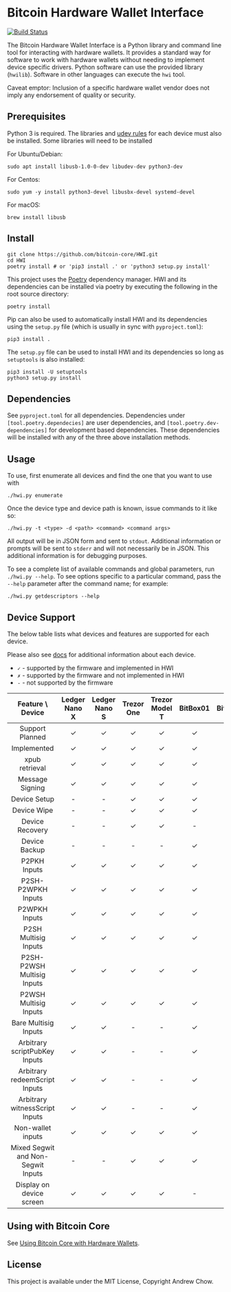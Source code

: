 # Bitcoin Hardware Wallet Interface

[![Build Status](https://api.cirrus-ci.com/github/bitcoin-core/HWI.svg)](https://cirrus-ci.com/github/bitcoin-core/HWI)

The Bitcoin Hardware Wallet Interface is a Python library and command line tool for interacting with hardware wallets.
It provides a standard way for software to work with hardware wallets without needing to implement device specific drivers.
Python software can use the provided library (`hwilib`). Software in other languages can execute the `hwi` tool.

Caveat emptor: Inclusion of a specific hardware wallet vendor does not imply any endorsement of quality or security.

## Prerequisites

Python 3 is required. The libraries and [udev rules](hwilib/udev/README.md) for each device must also be installed. Some libraries will need to be installed

For Ubuntu/Debian:
```
sudo apt install libusb-1.0-0-dev libudev-dev python3-dev
```

For Centos:
```
sudo yum -y install python3-devel libusbx-devel systemd-devel
```

For macOS:
```
brew install libusb
```

## Install

```
git clone https://github.com/bitcoin-core/HWI.git
cd HWI
poetry install # or 'pip3 install .' or 'python3 setup.py install'
```

This project uses the [Poetry](https://github.com/sdispater/poetry) dependency manager. HWI and its dependencies can be installed via poetry by executing the following in the root source directory:

```
poetry install
```

Pip can also be used to automatically install HWI and its dependencies using the `setup.py` file (which is usually in sync with `pyproject.toml`):

```
pip3 install .
```

The `setup.py` file can be used to install HWI and its dependencies so long as `setuptools` is also installed:

```
pip3 install -U setuptools
python3 setup.py install
```

## Dependencies

See `pyproject.toml` for all dependencies. Dependencies under `[tool.poetry.dependecies]` are user dependencies, and `[tool.poetry.dev-dependencies]` for development based dependencies. These dependencies will be installed with any of the three above installation methods.

## Usage

To use, first enumerate all devices and find the one that you want to use with

```
./hwi.py enumerate
```

Once the device type and device path is known, issue commands to it like so:

```
./hwi.py -t <type> -d <path> <command> <command args>
```

All output will be in JSON form and sent to `stdout`.
Additional information or prompts will be sent to `stderr` and will not necessarily be in JSON.
This additional information is for debugging purposes.

To see a complete list of available commands and global parameters, run
`./hwi.py --help`.  To see options specific to a particular command,
pass the `--help` parameter after the command name; for example:

```
./hwi.py getdescriptors --help
```

## Device Support

The below table lists what devices and features are supported for each device.

Please also see [docs](docs/) for additional information about each device.

* `✓` - supported by the firmware and implemented in HWI
* `✗` - supported by the firmware and not implemented in HWI
* `-` - not supported by the firmware

| Feature \ Device | Ledger Nano X | Ledger Nano S | Trezor One | Trezor Model T | BitBox01 | BitBox02 | KeepKey | Coldcard |
|:---:|:---:|:---:|:---:|:---:|:---:|:---:|:---:|:---:|
| Support Planned | ✓ | ✓ | ✓ | ✓ | ✓ | ✓ | ✓ | ✓ |
| Implemented | ✓ | ✓ | ✓ | ✓ | ✓ | ✓ | ✓ | ✓ |
| xpub retrieval | ✓ | ✓ | ✓ | ✓ | ✓ | ✓ | ✓ | ✓ |
| Message Signing | ✓ | ✓ | ✓ | ✓ | ✓ | - | ✓ | ✓ |
| Device Setup | - | - | ✓ | ✓ | ✓ | ✓ | ✓ | - |
| Device Wipe | - | - | ✓ | ✓ | ✓ | ✓ | ✓ | - |
| Device Recovery | - | - | ✓ | ✓ | - | ✓ | ✓ | - |
| Device Backup | - | - | - | - | ✓ | ✓ | - | ✓ |
| P2PKH Inputs | ✓ | ✓ | ✓ | ✓ | ✓ | - | ✓ | ✓ |
| P2SH-P2WPKH Inputs | ✓ | ✓ | ✓ | ✓ | ✓ | ✓ | ✓ | ✓ |
| P2WPKH Inputs | ✓ | ✓ | ✓ | ✓ | ✓ | ✓ | ✓ | ✓ |
| P2SH Multisig Inputs | ✓ | ✓ | ✓ | ✓ | ✓ | ✓ | ✓ | ✓ |
| P2SH-P2WSH Multisig Inputs | ✓ | ✓ | ✓ | ✓ | ✓ | ✓ | ✓ | ✓ |
| P2WSH Multisig Inputs | ✓ | ✓ | ✓ | ✓ | ✓ | ✓ | ✓ | ✓ |
| Bare Multisig Inputs | ✓ | ✓ | - | - | ✓ | - | - | - |
| Arbitrary scriptPubKey Inputs | ✓ | ✓ | - | - | ✓ | - | - | - |
| Arbitrary redeemScript Inputs | ✓ | ✓ | - | - | ✓ | - | - | - |
| Arbitrary witnessScript Inputs | ✓ | ✓ | - | - | ✓ | - | - | - |
| Non-wallet inputs | ✓ | ✓ | ✓ | ✓ | ✓ | - | ✓ | ✓ |
| Mixed Segwit and Non-Segwit Inputs | - | - | ✓ | ✓ | ✓ | ✓ | ✓ | ✓ |
| Display on device screen | ✓ | ✓ | ✓ | ✓ | - | ✓ | ✓ | ✓ |

## Using with Bitcoin Core

See [Using Bitcoin Core with Hardware Wallets](docs/bitcoin-core-usage.md).

## License

This project is available under the MIT License, Copyright Andrew Chow.

